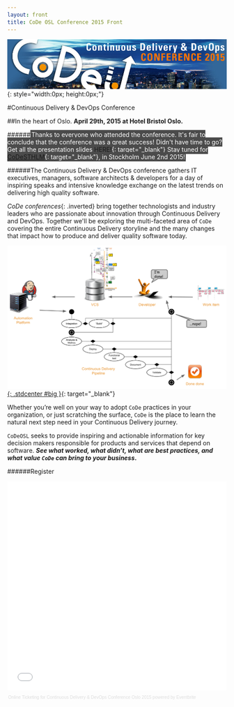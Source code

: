 ```yaml
---
layout: front
title: CoDe OSL Conference 2015 Front
---
```


![codeosl](./images/CoDeOSL_TOP2.jpg){: style="width:0px; height:0px;"}

#Continuous Delivery & DevOps Conference

##In the heart of Oslo.
__April 29th, 2015 at Hotel Bristol Oslo.__

######<span style="background:#4b4b4b; color:#FFFFFF; padding:2px;">Thanks to everyone who attended the conference. It's fair to conclude that the conference was a great success! Didn't have time to go? Get all the presentation slides [HERE!](https://drive.google.com/open?id=0B7COmBHPVvgEfndxZDEyeERybWJ6NlctRlpVR1kzN3BJazZxdFVZU2RsV1ZGTVZKMkxoWDQ&authuser=0){: target="_blank"} Stay tuned for [CoDeSTHLM](http://www.code-conf.com/sto15/){: target="_blank"}, in Stockholm June 2nd 2015!</span>

######The Continuous Delivery & DevOps conference gathers IT executives, managers, software architects & developers for a day of inspiring speaks and intensive knowledge exchange on the latest trends on delivering high quality software.

_CoDe conferences_{: .inverted} bring together technologists and industry leaders who are passionate about innovation through Continuous Delivery and DevOps. Together we'll be exploring the multi-faceted area of `CoDe` covering the entire Continuous Delivery storyline and the many changes that impact how to produce and deliver quality software today.

[![Continuous Delivery Storyline](images/cdstoryline.png){: .stdcenter #big }](http://www.praqma.com/cdmaturity){: target="_blank"}

Whether you’re well on your way to adopt `CoDe` practices in your organization, or just scratching the surface, `CoDe` is the place to learn the natural next step need in your Continuous Delivery journey.

`CoDeOSL` seeks to provide inspiring and actionable information for key decision makers responsible for products and services that depend on software. **_See what worked, what didn’t, what are best practices, and what value `CoDe` can bring to your business_.**

######Register

<div style="width:100%; text-align:left;" >
<iframe  src="//eventbrite.com/tickets-external?eid=15505206490&ref=etckt" frameborder="0" height="480" width="100%" vspace="0" hspace="0" marginheight="5" marginwidth="5" scrolling="auto" allowtransparency="true"></iframe><div style="font-family:Helvetica, Arial; font-size:10px; padding:5px 0 5px; margin:2px; width:100%; text-align:left;" ><a style="color:#ddd; text-decoration:none;" target="_blank" href="http://www.eventbrite.com/r/etckt">Online Ticketing</a><span style="color:#ddd;"> for </span><a style="color:#ddd; text-decoration:none;" target="_blank" href="https://codeosl15.eventbrite.com/?ref=etckt">Continuous Delivery & DevOps Conference Oslo 2015</a> <span style="color:#ddd;">powered by</span> <a style="color:#ddd; text-decoration:none;" target="_blank" href="http://www.eventbrite.com?ref=etckt">Eventbrite</a></div></div>
